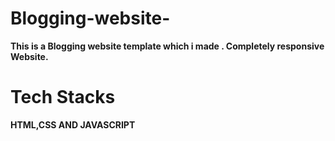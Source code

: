 # Blogging-website-
**This is a Blogging website template which i made .
Completely responsive Website.**

# Tech Stacks
**HTML,CSS AND JAVASCRIPT**
